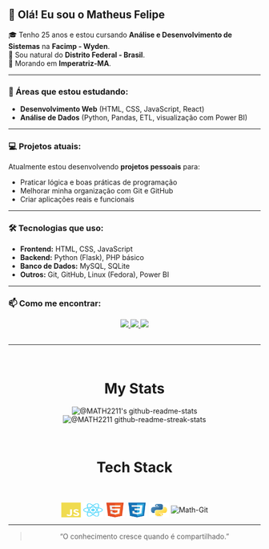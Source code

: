## 👋 Olá! Eu sou o Matheus Felipe

🎓 Tenho 25 anos e estou cursando **Análise e Desenvolvimento de Sistemas** na **Facimp - Wyden**.  
📍 Sou natural do **Distrito Federal - Brasil**. <br/>
📍 Morando em **Imperatriz-MA**.

---

### 🚀 Áreas que estou estudando:
- **Desenvolvimento Web** (HTML, CSS, JavaScript, React)
- **Análise de Dados** (Python, Pandas, ETL, visualização com Power BI)

---

### 💻 Projetos atuais:
Atualmente estou desenvolvendo **projetos pessoais** para:
- Praticar lógica e boas práticas de programação
- Melhorar minha organização com Git e GitHub
- Criar aplicações reais e funcionais

---

### 🛠️ Tecnologias que uso:
- **Frontend:** HTML, CSS, JavaScript
- **Backend:** Python (Flask), PHP básico
- **Banco de Dados:** MySQL, SQLite
- **Outros:** Git, GitHub, Linux (Fedora), Power BI

---

### 📫 Como me encontrar:
<div align="center"> 
  <a href="https:https://t.me/MATHEUSFRONTEND">
    <img src="https://img.shields.io/badge/Telegram-000?style=for-the-badge&logo=telegram&logoColor=2CA5E0" />
  </a>
  <a href="https://www.linkedin.com/in/matheusfgferreira/" target="_blank">
    <img src="https://img.shields.io/badge/LinkedIn-26355D?style=for-the-badge&logo=linkedin&logoColor=white" target="_blank" />
  </a>
  <a href="https://www.instagram.com/matheusfelipe_45/" target="_blank">
     <img src="https://img.shields.io/badge/Instagram-131842?style=for-the-badge&logo=instagram&logoColor=red" target="_blank" />
  </a>
</div>





<br/>





---

<br/>






<h1 align="center">My Stats</h1>
<p align="center">
    <img src="https://github-readme-stats-one-bice.vercel.app/api?username=MATH2211&theme=chartreuse-dark&show_icons=true&count_private=true&hide_border=true&role=OWNER,ORGANIZATION_MEMBER,COLLABORATOR" width="45%" alt="@MATH2211's github-readme-stats">
    <img src="https://github-readme-streak-stats.herokuapp.com?user=MATH2211&theme=chartreuse-dark&hide_border=true&date_format=M%20j%5B%2C%20Y%5D" width="45%" alt="@MATH2211 github-readme-streak-stats">
</p>
<br/>








<h1 align="center"> 
Tech Stack<br>
</h1>
<br/>
<div align="center"> 
<div style="display: inline_block"><br>
  <img align="center" alt="Math-Js" height="30" width="40" src="https://raw.githubusercontent.com/devicons/devicon/master/icons/javascript/javascript-plain.svg">
  <img align="center" alt="Math-React" height="30" width="40" src="https://raw.githubusercontent.com/devicons/devicon/master/icons/react/react-original.svg">
  <img align="center" alt="Math-HTML" height="30" width="40" src="https://raw.githubusercontent.com/devicons/devicon/master/icons/html5/html5-original.svg">
  <img align="center" alt="Math-CSS" height="30" width="40" src="https://raw.githubusercontent.com/devicons/devicon/master/icons/css3/css3-original.svg">
  <img align="center" alt="Math-Python" height="30" width="40" src="https://raw.githubusercontent.com/devicons/devicon/master/icons/python/python-original.svg">
  <img align="center" alt="Math-Git" height="30" width="40" src="https://cdn.jsdelivr.net/gh/devicons/devicon@latest/icons/git/git-original.svg">
</div>

---

> “O conhecimento cresce quando é compartilhado.”

